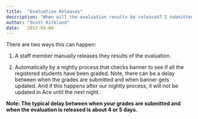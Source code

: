 ```yaml
---
title:  "Evaluation Releases"
description: "When will the evaluation results be released? I submitted my grades but my evaluations are still unavailable."
author: "Scott Kirkland"
date:   2017-04-06
---
```


There are two ways this can happen:

1. A staff member manually releases they results of the evaluation.

2. Automatically by a nightly process that checks banner to see if all the registered students have been graded. Note, there can be a delay between when the grades are submitted and when banner gets updated. And if this happens after our nightly process, it will not be updated in Ace until the next night.

**Note: The typical delay between when your grades are submitted and when the evaluation is released is about 4 or 5 days.**
